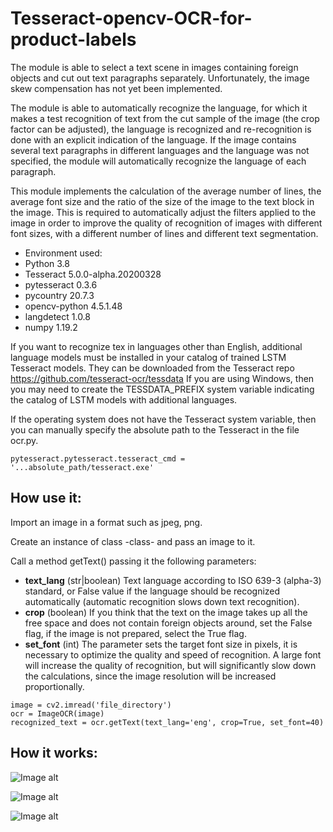 # Tesseract-opencv-OCR-for-product-labels
The module is able to select a text scene in images containing foreign objects and cut out text paragraphs separately. Unfortunately, the image skew compensation has not yet been implemented.

The module is able to automatically recognize the language, for which it makes a test recognition of text from the cut sample of the image (the crop factor can be adjusted), the language is recognized and re-recognition is done with an explicit indication of the language. If the image contains several text paragraphs in different languages and the language was not specified, the module will automatically recognize the language of each paragraph.

This module implements the calculation of the average number of lines, the average font size and the ratio of the size of the image to the text block in the image. This is required to automatically adjust the filters applied to the image in order to improve the quality of recognition of images with different font sizes, with a different number of lines and different text segmentation.


- Environment used: 
- Python              3.8
- Tesseract           5.0.0-alpha.20200328
- pytesseract         0.3.6
- pycountry           20.7.3
- opencv-python       4.5.1.48
- langdetect          1.0.8
- numpy               1.19.2

If you want to recognize tex in languages other than English, additional language models must be installed in your catalog of trained LSTM Tesseract models. They can be downloaded from the Tesseract repo https://github.com/tesseract-ocr/tessdata
If you are using Windows, then you may need to create the TESSDATA_PREFIX system variable indicating the catalog of LSTM models with additional languages.

If the operating system does not have the Tesseract system variable, then you can manually specify the absolute path to the Tesseract in the file ocr.py.

```
pytesseract.pytesseract.tesseract_cmd = '...absolute_path/tesseract.exe'
```

How use it:
---
Import an image in a format such as jpeg, png.

Create an instance of class -class- and pass an image to it.

Call a method getText() passing it the following parameters:
- **text_lang** (str|boolean) Text language according to ISO 639-3 (alpha-3) standard, or False value if the language should be recognized automatically (automatic recognition slows down text recognition).
- **crop** (boolean)
If you think that the text on the image takes up all the free space and does not contain foreign objects around, set the False flag, if the image is not prepared, select the True flag.
- **set_font** (int)
The parameter sets the target font size in pixels, it is necessary to optimize the quality and speed of recognition. A large font will increase the quality of recognition, but will significantly slow down the calculations, since the image resolution will be increased proportionally.

```
image = cv2.imread('file_directory')
ocr = ImageOCR(image)
recognized_text = ocr.getText(text_lang='eng', crop=True, set_font=40)
```

How it works:
---

![Image alt](https://github.com/a1xg/Tesseract-opencv-OCR-for-product-labels/blob/1a890c0a7a59aced0baadf4c1c029fb061a33b12/readme_images/preprocessing.png)

![Image alt](https://github.com/a1xg/Tesseract-opencv-OCR-for-product-labels/blob/f0ec47a84e0baebccff35c12dc67d1a6e2e41d21/readme_images/OCR.png)

![Image alt](https://github.com/a1xg/Tesseract-opencv-OCR-for-product-labels/blob/19a6fd5c9823a80d8c86b979d0230dd4f3cac006/readme_images/combine_image.png)
